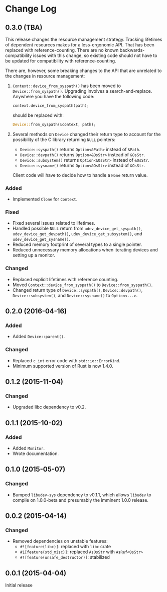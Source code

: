 # Change Log

## 0.3.0 (TBA)

This release changes the resource management strategy. Tracking lifetimes of dependent resources
makes for a less-ergonomic API. That has been replaced with reference-counting. There are no known
backwards-compatibility issues with this change, so existing code should not have to be updated for
compatibility with reference-counting.

There are, however, some breaking changes to the API that are unrelated to the changes in resource
management:

1. `Context::device_from_syspath()` has been moved to `Device::from_syspath()`. Upgrading involves a
   search-and-replace. Anywhere you have the following code:

   ```rust
   context.device_from_syspath(path);
   ```

   should be replaced with:

   ```rust
   Device::from_syspath(&context, path);
   ```

2. Several methods on `Device` changed their return type to account for the possibility of the C
   library returning `NULL` pointers:

   * `Device::syspath()` returns `Option<&Path>` instead of `&Path`.
   * `Device::devpath()` returns `Option<&OsStr>` instead of `&OsStr`.
   * `Device::subsystem()` returns `Option<&OsStr>` instead of `&OsStr`.
   * `Device::sysname()` returns `Option<&OsStr>` instead of `&OsStr`.

   Client code will have to decide how to handle a `None` return value.

### Added
* Implemented `Clone` for `Context`.

### Fixed
* Fixed several issues related to lifetimes.
* Handled possible `NULL` return from `udev_device_get_syspath()`, `udev_device_get_devpath()`,
  `udev_device_get_subsystem()`, and `udev_device_get_sysname()`.
* Reduced memory footprint of several types to a single pointer.
* Reduced unnecessary memory allocations when iterating devices and setting up a monitor.

### Changed
* Replaced explicit lifetimes with reference counting.
* Moved `Context::device_from_syspath()` to `Device::from_syspath()`.
* Changed return type of `Device::syspath()`, `Device::devpath()`, `Device::subsystem()`, and
  `Device::sysname()` to `Option<...>`.


## 0.2.0 (2016-04-16)

### Added
* Added `Device::parent()`.

### Changed
* Replaced `c_int` error code with `std::io::ErrorKind`.
* Minimum supported version of Rust is now 1.4.0.


## 0.1.2 (2015-11-04)

### Changed
* Upgraded libc dependency to v0.2.


## 0.1.1 (2015-10-02)

### Added
* Added `Monitor`.
* Wrote documentation.

## 0.1.0 (2015-05-07)

### Changed
* Bumped `libudev-sys` dependency to v0.1.1, which allows `libudev` to compile on 1.0.0-beta and
  presumably the imminent 1.0.0 release.


## 0.0.2 (2015-04-14)

### Changed
* Removed dependencies on unstable features:
  * `#![feature(libc)]`: replaced with `libc` crate
  * `#1[feature(std_misc)]`: replaced `AsOsStr` with `AsRef<OsStr>`
  * `#![feature(unsafe_destructor)]`: stabilized


## 0.0.1 (2015-04-04)
Initial release
